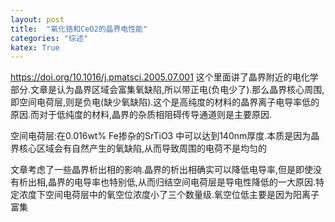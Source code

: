 ```yaml
---
layout: post
title:  "氧化锆和CeO2的晶界电性能"
categories: "综述"
katex: True
---
```

https://doi.org/10.1016/j.pmatsci.2005.07.001
这个里面讲了晶界附近的电化学部分.文章是认为晶界区域会富集氧缺陷,所以带正电(负电少了).那么晶界核心周围,即空间电荷层,则是负电(缺少氧缺陷).这个是高纯度的材料的晶界离子电导率低的原因.而对于低纯度的材料,晶界的杂质相阻碍传导通道则是主要原因.

空间电荷层:在0.016wt% Fe掺杂的SrTiO3 中可以达到140nm厚度.本质是因为晶界核心区域会有自然产生的氧缺陷,从而导致周围的电荷不是均匀的

文章考虑了一些晶界析出相的影响.晶界的析出相确实可以降低电导率,但是即使没有析出相,晶界的电导率也特别低,从而归结空间电荷层是导电性降低的一大原因.特定浓度下空间电荷层中的氧空位浓度小了三个数量级.氧空位低主要是因为阳离子富集
